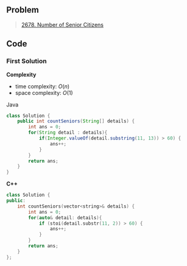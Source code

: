 ## Problem

> [2678. Number of Senior Citizens](https://leetcode.cn/problems/number-of-senior-citizens/)

## Code

### First Solution

**Complexity**

- time complexity: $O(n)$
- space complexity: $O(1)$

Java

```java
class Solution {
    public int countSeniors(String[] details) {
        int ans = 0;
        for(String detail : details){
            if(Integer.valueOf(detail.substring(11, 13)) > 60) {
                ans++;
            }
        }
        return ans;
    }
}
```

**C++**

``` c++
class Solution {
public:
    int countSeniors(vector<string>& details) {
        int ans = 0;
        for(auto& detail: details){
            if (stoi(detail.substr(11, 2)) > 60) {
                ans++;
            }
        }
        return ans;
    }
};
```

